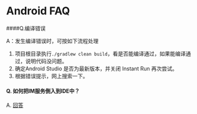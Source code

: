 # Android FAQ

####Q.编译错误

A：发生编译错误时，可按如下流程处理

1. 项目根目录执行```./gradlew clean build```，看是否能编译通过，如果能编译通过，说明代码没问题。
2. 确定Android Studio 是否为最新版本，并关闭 Instant Run 再次尝试。
3. 根据错误提示，网上搜索一下。



#### Q. 如何把IM服务倒入到IDE中？

A. [回答](android/q1.md)

